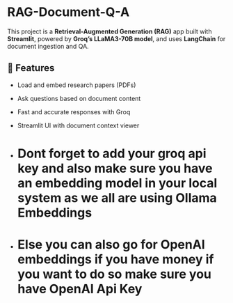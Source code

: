 # RAG-Document-Q-A

This project is a **Retrieval-Augmented Generation (RAG)** app built with **Streamlit**, powered by **Groq’s LLaMA3-70B model**, and uses **LangChain** for document ingestion and QA.

## 🚀 Features
- Load and embed research papers (PDFs)
- Ask questions based on document content
- Fast and accurate responses with Groq
- Streamlit UI with document context viewer

- # Dont forget to add your groq api key and also make sure you have an embedding model in your local system as we all are using Ollama Embeddings
- # Else you can also go for OpenAI embeddings if you have money if you want to do so make sure you have OpenAI Api Key
